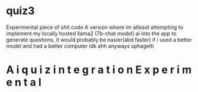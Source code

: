 # quiz3

Experimental piece of shit code
A version where im atleast attempting to implement my locally hosted llama2 (7b-chat model) ai into the app to generate questions, it would probably be easier(abd faster) if i used a better model and had a better computer idk ahh anyways sphagetti
#   A i q u i z i n t e g r a t i o n E x p e r i m e n t a l 
 
 
